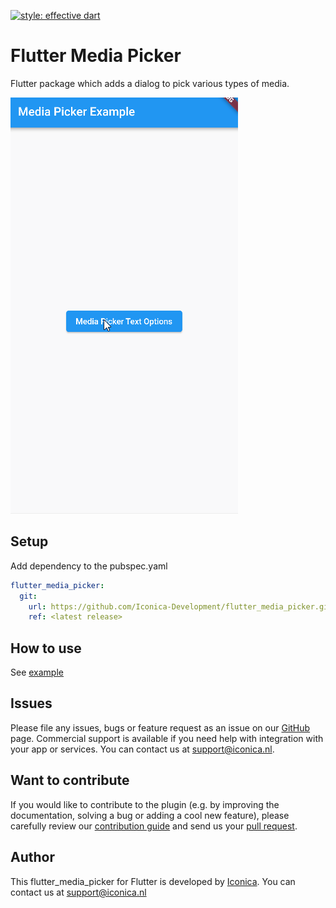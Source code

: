 [![style: effective dart](https://img.shields.io/badge/style-effective_dart-40c4ff.svg)](https://github.com/tenhobi/effective_dart)

# Flutter Media Picker

Flutter package which adds a dialog to pick various types of media.

![Media Picker GIF](flutter_media_picker.gif)

## Setup

Add dependency to the pubspec.yaml

```yaml
flutter_media_picker:
  git:
    url: https://github.com/Iconica-Development/flutter_media_picker.git
    ref: <latest release>
```

## How to use

See [example](./example/)

## Issues

Please file any issues, bugs or feature request as an issue on our [GitHub](https://github.com/Iconica-Development/flutter_media_picker/issues) page. Commercial support is available if you need help with integration with your app or services. You can contact us at [support@iconica.nl](mailto:support@iconica.nl).

## Want to contribute

If you would like to contribute to the plugin (e.g. by improving the documentation, solving a bug or adding a cool new feature), please carefully review our [contribution guide](../CONTRIBUTING.md) and send us your [pull request](https://github.com/Iconica-Development/flutter_media_picker/pulls).

## Author

This flutter_media_picker for Flutter is developed by [Iconica](https://iconica.nl). You can contact us at <support@iconica.nl>
